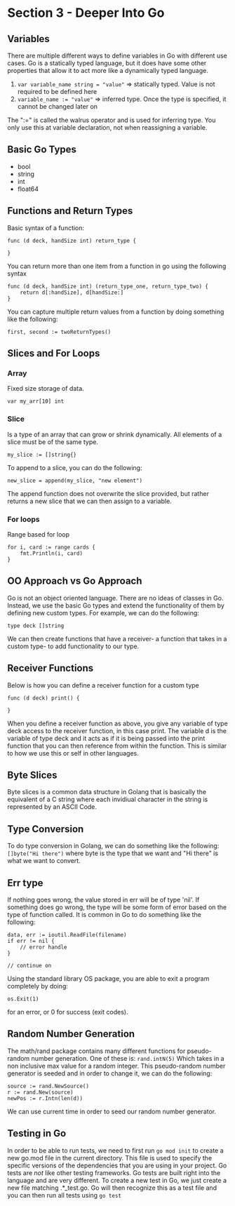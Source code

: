 # Section 3 - Deeper Into Go

## Variables
There are multiple different ways to define variables in Go with different use cases. Go
is a statically typed language, but it does have some other properties that allow it to
act more like a dynamically typed language.

1. `var variable_name string = "value"`   => statically typed. Value is not required to be
                                           defined here
2. `variable_name := "value"`             => inferred type. Once the type is specified, it
                                           cannot be changed later on

The ":=" is called the walrus operator and is used for inferring type. You only use this at
variable declaration, not when reassigning a variable.

## Basic Go Types
- bool
- string
- int
- float64

## Functions and Return Types
Basic syntax of a function:

```
func (d deck, handSize int) return_type {

}
```

You can return more than one item from a function in go using the following syntax

```
func (d deck, handSize int) (return_type_one, return_type_two) {
    return d[:handSize], d[handSize:]
}
```

You can capture multiple return values from a function by doing something like the following:

```
first, second := twoReturnTypes()
```

## Slices and For Loops
### Array
Fixed size storage of data.

`var my_arr[10] int`

### Slice
Is a type of an array that can grow or shrink dynamically. All elements of a slice must
be of the same type.

`my_slice := []string{}`

To append to a slice, you can do the following:

`new_slice = append(my_slice, "new element")`

The append function does not overwrite the slice provided, but rather returns a new slice
that we can then assign to a variable.

### For loops
Range based for loop
```
for i, card := range cards {
    fmt.Println(i, card)
}
```

## OO Approach vs Go Approach
Go is not an object oriented language. There are no ideas of classes in Go. Instead, we use
the basic Go types and extend the functionality of them by defining new custom types. For example,
we can do the following:

`type deck []string`

We can then create functions that have a receiver- a function that takes in a custom type- to add
functionality to our type. 

## Receiver Functions
Below is how you can define a receiver function for a custom type
```
func (d deck) print() {
	
}
```

When you define a receiver function as above, you give any variable of type deck access to the receiver
function, in this case print. The variable d is the variable of type deck and it acts as if it is being
passed into the print function that you can then reference from within the function. This is similar to
how we use this or self in other languages.

## Byte Slices
Byte slices is a common data structure in Golang that is basically the equivalent of a C string where each
invidiual character in the string is represented by an ASCII Code.

## Type Conversion
To do type conversion in Golang, we can do something like the following:
`[]byte("Hi there")`
where byte is the type that we want and "Hi there" is what we want to convert.

## Err type
If nothing goes wrong, the value stored in err will be of type 'nil'. If something does go wrong,
the type will be some form of error based on the type of function called. It is common in Go
to do something like the following:

```
data, err := ioutil.ReadFile(filename)
if err != nil {
    // error handle
}

// continue on
```

Using the standard library OS package, you are able to exit a program completely by doing:
```
os.Exit(1)
```
for an error, or 0 for success (exit codes).

## Random Number Generation
The math/rand package contains many different functions for pseudo-random number generation. One of these
is: 
`rand.intN(5)`
Which takes in a non inclusive max value for a random integer. This pseudo-random number generator is seeded
and in order to change it, we can do the following:
```
source := rand.NewSource()
r := rand.New(source)
newPos := r.Intn(len(d))
```
We can use current time in order to seed our random number generator.

## Testing in Go
In order to be able to run tests, we need to first run
`go mod init`
to create a new go.mod file in the current directory. This file is used to specify the specific versions of the
dependencies that you are using in your project. Go tests are *not* like other testing frameworks. Go tests are built
right into the language and are very different. To create a new test in Go, we just create a new file matching .*_test.go.
Go will then recognize this as a test file and you can then run all tests using
`go test`
